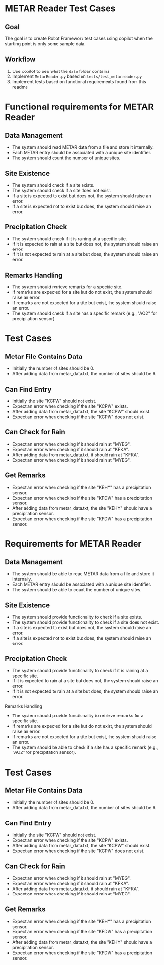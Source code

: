 # METAR Reader Test Cases

## Goal

The goal is to create Robot Framework test cases using copilot when the starting point is
only some sample data.

## Workflow

1. Use copilot to see what the `data` folder contains
2. Implement `MetarReader.py` based on `tests/test_metarreader.py`
3. Implement tests based on functional requirements found from this readme


# Functional requirements for METAR Reader

## Data Management
- The system should read METAR data from a file and store it internally.
- Each METAR entry should be associated with a unique site identifier.
- The system should count the number of unique sites.

## Site Existence
- The system should check if a site exists.
- The system should check if a site does not exist.
- If a site is expected to exist but does not, the system should raise an error.
- If a site is expected not to exist but does, the system should raise an error.

## Precipitation Check
- The system should check if it is raining at a specific site.
- If it is expected to rain at a site but does not, the system should raise an error.
- If it is not expected to rain at a site but does, the system should raise an error.

## Remarks Handling
- The system should retrieve remarks for a specific site.
- If remarks are expected for a site but do not exist, the system should raise an error.
- If remarks are not expected for a site but exist, the system should raise an error.
- The system should check if a site has a specific remark (e.g., "AO2" for precipitation sensor).

# Test Cases

## Metar File Contains Data
- Initially, the number of sites should be 0.
- After adding data from metar_data.txt, the number of sites should be 6.

## Can Find Entry
- Initially, the site "KCPW" should not exist.
- Expect an error when checking if the site "KCPW" exists.
- After adding data from metar_data.txt, the site "KCPW" should exist.
- Expect an error when checking if the site "KCPW" does not exist.

## Can Check for Rain
- Expect an error when checking if it should rain at "MYEG".
- Expect an error when checking if it should rain at "KFKA".
- After adding data from metar_data.txt, it should rain at "KFKA".
- Expect an error when checking if it should rain at "MYEG".

## Get Remarks
- Expect an error when checking if the site "KEHY" has a precipitation sensor.
- Expect an error when checking if the site "KFDW" has a precipitation sensor.
- After adding data from metar_data.txt, the site "KEHY" should have a precipitation sensor.
- Expect an error when checking if the site "KFDW" has a precipitation sensor.


# Requirements for METAR Reader
## Data Management

- The system should be able to read METAR data from a file and store it internally.
- Each METAR entry should be associated with a unique site identifier.
- The system should be able to count the number of unique sites.

## Site Existence
- The system should provide functionality to check if a site exists.
- The system should provide functionality to check if a site does not exist.
- If a site is expected to exist but does not, the system should raise an error.
- If a site is expected not to exist but does, the system should raise an error.

## Precipitation Check
- The system should provide functionality to check if it is raining at a specific site.
- If it is expected to rain at a site but does not, the system should raise an error.
- If it is not expected to rain at a site but does, the system should raise an error.

Remarks Handling
- The system should provide functionality to retrieve remarks for a specific site.
- If remarks are expected for a site but do not exist, the system should raise an error.
- If remarks are not expected for a site but exist, the system should raise an error.
- The system should be able to check if a site has a specific remark (e.g., "AO2" for precipitation sensor).

# Test Cases
## Metar File Contains Data
- Initially, the number of sites should be 0.
- After adding data from metar_data.txt, the number of sites should be 6.

## Can Find Entry
- Initially, the site "KCPW" should not exist.
- Expect an error when checking if the site "KCPW" exists.
- After adding data from metar_data.txt, the site "KCPW" should exist.
- Expect an error when checking if the site "KCPW" does not exist.

## Can Check for Rain
- Expect an error when checking if it should rain at "MYEG".
- Expect an error when checking if it should rain at "KFKA".
- After adding data from metar_data.txt, it should rain at "KFKA".
- Expect an error when checking if it should rain at "MYEG".

## Get Remarks
- Expect an error when checking if the site "KEHY" has a precipitation sensor.
- Expect an error when checking if the site "KFDW" has a precipitation sensor.
- After adding data from metar_data.txt, the site "KEHY" should have a precipitation sensor.
- Expect an error when checking if the site "KFDW" has a precipitation sensor.
